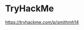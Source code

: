# TryHackMe

<script src="https://tryhackme.com/badge/734999"></script>

https://tryhackme.com/p/smithmh14
